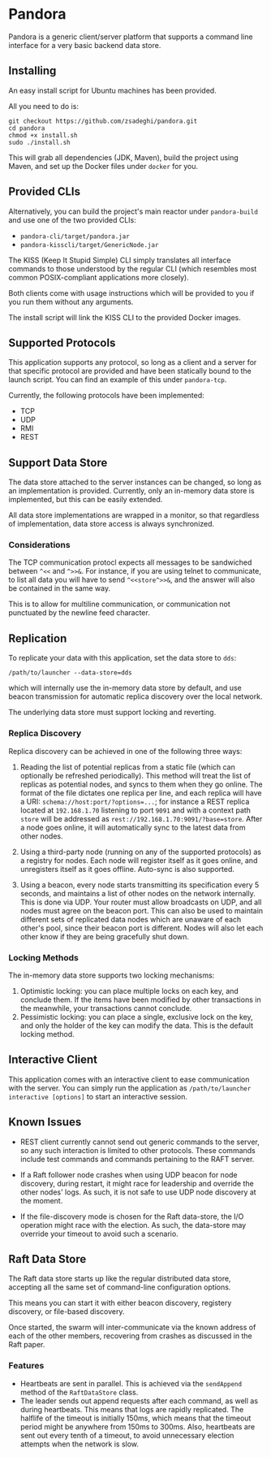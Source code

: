 # Pandora

Pandora is a generic client/server platform that supports a command line interface for a very basic
backend data store.

## Installing

An easy install script for Ubuntu machines has been provided.

All you need to do is:

    git checkout https://github.com/zsadeghi/pandora.git
    cd pandora
    chmod +x install.sh
    sudo ./install.sh

This will grab all dependencies (JDK, Maven), build the project using Maven, and set up the
Docker files under `docker` for you.

## Provided CLIs

Alternatively, you can build the project's main reactor under `pandora-build` and use one of the
two provided CLIs:

* `pandora-cli/target/pandora.jar`
* `pandora-kisscli/target/GenericNode.jar`

The KISS (Keep It Stupid Simple) CLI simply translates all interface commands to those understood
by the regular CLI (which resembles most common POSIX-compliant applications more closely).

Both clients come with usage instructions which will be provided to you if you run them without any
arguments.

The install script will link the KISS CLI to the provided Docker images.

## Supported Protocols

This application supports any protocol, so long as a client and a server for that specific protocol are provided
and have been statically bound to the launch script. You can find an example of this under `pandora-tcp`.

Currently, the following protocols have been implemented:

* TCP
* UDP
* RMI
* REST

## Support Data Store

The data store attached to the server instances can be changed, so long as an implementation is provided. Currently,
only an in-memory data store is implemented, but this can be easily extended.

All data store implementations are wrapped in a monitor, so that regardless of implementation, data store access
is always synchronized.

### Considerations

The TCP communication protocl expects all messages to be sandwiched between `^<<` and `^>>&`. For instance, if you are
using telnet to communicate, to list all data you will have to send `^<<store^>>&`, and the answer will also be contained
in the same way.

This is to allow for multiline communication, or communication not punctuated by the newline feed character.

## Replication

To replicate your data with this application, set the data store to `dds`:

    /path/to/launcher --data-store=dds

which will internally use the in-memory data store by default, and use beacon transmission for automatic replica discovery
over the local network.

The underlying data store must support locking and reverting.

### Replica Discovery

Replica discovery can be achieved in one of the following three ways:

1. Reading the list of potential replicas from a static file (which can optionally be refreshed periodically). This
method will treat the list of replicas as potential nodes, and syncs to them when they go online. The format of the
file dictates one replica per line, and each replica will have a URI: `schema://host:port/?options=...`; for instance
a REST replica located at `192.168.1.70` listening to port `9091` and with a context path `store` will be addressed
as `rest://192.168.1.70:9091/?base=store`. After a node goes online, it will automatically sync to the latest data
from other nodes.

2. Using a third-party node (running on any of the supported protocols) as a registry for nodes. Each node will register
itself as it goes online, and unregisters itself as it goes offline. Auto-sync is also supported.

3. Using a beacon, every node starts transmitting its specification every 5 seconds, and maintains a list of other nodes
on the network internally. This is done via UDP. Your router must allow broadcasts on UDP, and all nodes must agree on
the beacon port. This can also be used to maintain different sets of replicated data nodes which are unaware of each
other's pool, since their beacon port is different. Nodes will also let each other know if they are being gracefully
shut down.

### Locking Methods

The in-memory data store supports two locking mechanisms:

1. Optimistic locking: you can place multiple locks on each key, and conclude them. If the items have been modified by other transactions
in the meanwhile, your transactions cannot conclude.
2. Pessimistic locking: you can place a single, exclusive lock on the key, and only the holder of the key can modify the data. This is the
default locking method.

## Interactive Client

This application comes with an interactive client to ease communication with the server. You can simply run the application as
`/path/to/launcher interactive [options]` to start an interactive session.

## Known Issues

- REST client currently cannot send out generic commands to the server, so any such interaction is limited
to other protocols. These commands include test commands and commands pertaining to the RAFT server.

- If a Raft follower node crashes when using UDP beacon for node discovery, during restart, it might race for
leadership and override the other nodes' logs. As such, it is not safe to use UDP node discovery at the moment.

- If the file-discovery mode is chosen for the Raft data-store, the I/O operation might race with the election.
As such, the data-store may override your timeout to avoid such a scenario.

## Raft Data Store

The Raft data store starts up like the regular distributed data store, accepting all the same set of command-line
configuration options.

This means you can start it with either beacon discovery, registery discovery, or file-based discovery.

Once started, the swarm will inter-communicate via the known address of each of the other members, recovering
from crashes as discussed in the Raft paper.

### Features

- Heartbeats are sent in parallel. This is achieved via the `sendAppend` method of the `RaftDataStore` class.
- The leader sends out append requests after each command, as well as during heartbeats. This means that logs
are rapidly replicated. The halflife of the timeout is initially 150ms, which means that the timeout period might
be anywhere from 150ms to 300ms. Also, heartbeats are sent out every tenth of a timeout, to avoid unnecessary
election attempts when the network is slow.